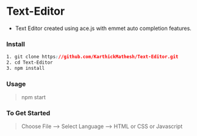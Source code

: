 # Text-Editor
- Text Editor created using ace.js with emmet auto completion features.

### Install
```css
1. git clone https://github.com/KarthickMathesh/Text-Editor.git
2. cd Text-Editor
3. npm install
```

### Usage
> npm start

### To Get Started
> Choose File --> Select Language --> HTML or CSS or Javascript
